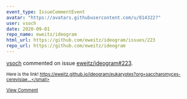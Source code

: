 ```yaml
---
event_type: IssueCommentEvent
avatar: "https://avatars.githubusercontent.com/u/814322?"
user: vsoch
date: 2020-09-01
repo_name: eweitz/ideogram
html_url: https://github.com/eweitz/ideogram/issues/223
repo_url: https://github.com/eweitz/ideogram
---
```


<a href='https://github.com/vsoch' target='_blank'>vsoch</a> commented on issue <a href='https://github.com/eweitz/ideogram/issues/223' target='_blank'>eweitz/ideogram#223</a>.

<small>Here is the link! https://eweitz.github.io/ideogram/eukaryotes?org=saccharomyces-cerevisiae...</small>

<a href='https://github.com/eweitz/ideogram/issues/223' target='_blank'>View Comment</a>
